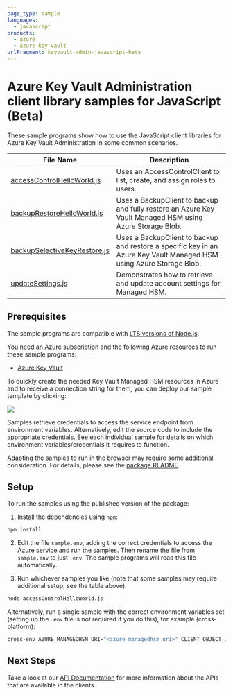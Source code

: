 ```yaml
---
page_type: sample
languages:
  - javascript
products:
  - azure
  - azure-key-vault
urlFragment: keyvault-admin-javascript-beta
---
```


# Azure Key Vault Administration client library samples for JavaScript (Beta)

These sample programs show how to use the JavaScript client libraries for Azure Key Vault Administration in some common scenarios.

| **File Name**                                             | **Description**                                                                                                      |
| --------------------------------------------------------- | -------------------------------------------------------------------------------------------------------------------- |
| [accessControlHelloWorld.js][accesscontrolhelloworld]     | Uses an AccessControlClient to list, create, and assign roles to users.                                              |
| [backupRestoreHelloWorld.js][backuprestorehelloworld]     | Uses a BackupClient to backup and fully restore an Azure Key Vault Managed HSM using Azure Storage Blob.             |
| [backupSelectiveKeyRestore.js][backupselectivekeyrestore] | Uses a BackupClient to backup and restore a specific key in an Azure Key Vault Managed HSM using Azure Storage Blob. |
| [updateSettings.js][updatesettings]                       | Demonstrates how to retrieve and update account settings for Managed HSM.                                            |

## Prerequisites

The sample programs are compatible with [LTS versions of Node.js](https://github.com/nodejs/release#release-schedule).

You need [an Azure subscription][freesub] and the following Azure resources to run these sample programs:

- [Azure Key Vault][createinstance_azurekeyvault]

To quickly create the needed Key Vault Managed HSM resources in Azure and to receive a connection string for them, you can deploy our sample template by clicking:

[![](http://azuredeploy.net/deploybutton.png)](https://portal.azure.com/#create/Microsoft.Template/uri/https%3A%2F%2Fraw.githubusercontent.com%2FAzure%2Fazure-sdk-for-js%2Fmaster%2Fsdk%2Fkeyvault%2Ftest-resources.json)

Samples retrieve credentials to access the service endpoint from environment variables. Alternatively, edit the source code to include the appropriate credentials. See each individual sample for details on which environment variables/credentials it requires to function.

Adapting the samples to run in the browser may require some additional consideration. For details, please see the [package README][package].

## Setup

To run the samples using the published version of the package:

1. Install the dependencies using `npm`:

```bash
npm install
```

2. Edit the file `sample.env`, adding the correct credentials to access the Azure service and run the samples. Then rename the file from `sample.env` to just `.env`. The sample programs will read this file automatically.

3. Run whichever samples you like (note that some samples may require additional setup, see the table above):

```bash
node accessControlHelloWorld.js
```

Alternatively, run a single sample with the correct environment variables set (setting up the `.env` file is not required if you do this), for example (cross-platform):

```bash
cross-env AZURE_MANAGEDHSM_URI="<azure managedhsm uri>" CLIENT_OBJECT_ID="<client object id>" node accessControlHelloWorld.js
```

## Next Steps

Take a look at our [API Documentation][apiref] for more information about the APIs that are available in the clients.

[accesscontrolhelloworld]: https://github.com/Azure/azure-sdk-for-js/blob/main/sdk/keyvault/keyvault-admin/samples/v4-beta/javascript/accessControlHelloWorld.js
[backuprestorehelloworld]: https://github.com/Azure/azure-sdk-for-js/blob/main/sdk/keyvault/keyvault-admin/samples/v4-beta/javascript/backupRestoreHelloWorld.js
[backupselectivekeyrestore]: https://github.com/Azure/azure-sdk-for-js/blob/main/sdk/keyvault/keyvault-admin/samples/v4-beta/javascript/backupSelectiveKeyRestore.js
[updatesettings]: https://github.com/Azure/azure-sdk-for-js/blob/main/sdk/keyvault/keyvault-admin/samples/v4-beta/javascript/updateSettings.js
[apiref]: https://learn.microsoft.com/javascript/api/@azure/keyvault-admin
[freesub]: https://azure.microsoft.com/free/
[createinstance_azurekeyvault]: https://learn.microsoft.com/azure/key-vault/quick-create-portal
[package]: https://github.com/Azure/azure-sdk-for-js/tree/main/sdk/keyvault/keyvault-admin/README.md
